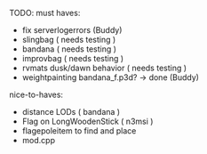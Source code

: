 TODO:
must haves:
- fix serverlogerrors (Buddy)
- slingbag ( needs testing )
- bandana ( needs testing )
- improvbag ( needs testing )
- rvmats dusk/dawn behavior ( needs testing )
- weightpainting bandana_f.p3d? -> done (Buddy)

nice-to-haves:
- distance LODs ( bandana )
- Flag on LongWoodenStick ( n3msi )
- flagepoleitem to find and place
- mod.cpp
